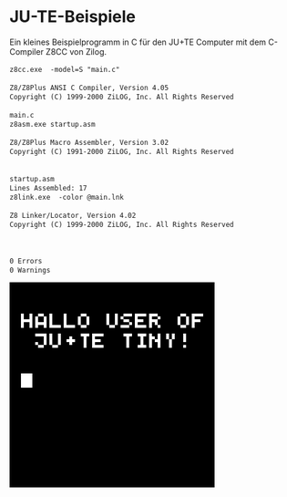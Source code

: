 # JU-TE-Beispiele
Ein kleines Beispielprogramm in C für den JU+TE Computer
mit dem C-Compiler Z8CC von Zilog.

```
z8cc.exe  -model=S "main.c"

Z8/Z8Plus ANSI C Compiler, Version 4.05
Copyright (C) 1999-2000 ZiLOG, Inc. All Rights Reserved

main.c
z8asm.exe startup.asm  

Z8/Z8Plus Macro Assembler, Version 3.02
Copyright (C) 1991-2000 ZiLOG, Inc. All Rights Reserved


startup.asm
Lines Assembled: 17
z8link.exe  -color @main.lnk

Z8 Linker/Locator, Version 4.02
Copyright (C) 1999-2000 ZiLOG, Inc. All Rights Reserved



0 Errors
0 Warnings
```

![Ausgabe des Beispielprogramms](https://raw.githubusercontent.com/boert/JU-TE-Beispiele/master/main.png)
